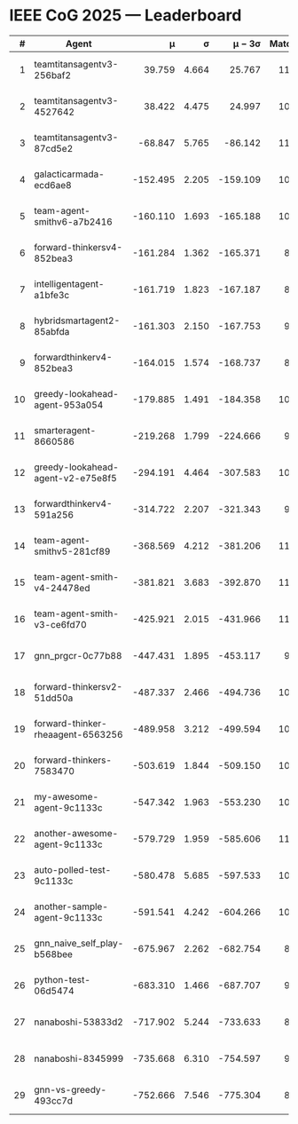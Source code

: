 # IEEE CoG 2025 — Leaderboard

| # | Agent | μ | σ | μ − 3σ | Matches | Updated |
|---:|---|---:|---:|---:|---:|---|
| 1 | teamtitansagentv3-256baf2 | 39.759 | 4.664 | 25.767 | 11080 | 2025-08-21 05:16 |
| 2 | teamtitansagentv3-4527642 | 38.422 | 4.475 | 24.997 | 10194 | 2025-08-21 05:16 |
| 3 | teamtitansagentv3-87cd5e2 | -68.847 | 5.765 | -86.142 | 11626 | 2025-08-21 05:16 |
| 4 | galacticarmada-ecd6ae8 | -152.495 | 2.205 | -159.109 | 10500 | 2025-08-21 05:16 |
| 5 | team-agent-smithv6-a7b2416 | -160.110 | 1.693 | -165.188 | 10340 | 2025-08-21 05:16 |
| 6 | forward-thinkersv4-852bea3 | -161.284 | 1.362 | -165.371 | 8761 | 2025-08-21 05:16 |
| 7 | intelligentagent-a1bfe3c | -161.719 | 1.823 | -167.187 | 8953 | 2025-08-21 05:16 |
| 8 | hybridsmartagent2-85abfda | -161.303 | 2.150 | -167.753 | 9517 | 2025-08-21 05:16 |
| 9 | forwardthinkerv4-852bea3 | -164.015 | 1.574 | -168.737 | 8592 | 2025-08-21 05:16 |
| 10 | greedy-lookahead-agent-953a054 | -179.885 | 1.491 | -184.358 | 10390 | 2025-08-21 05:16 |
| 11 | smarteragent-8660586 | -219.268 | 1.799 | -224.666 | 9417 | 2025-08-21 05:16 |
| 12 | greedy-lookahead-agent-v2-e75e8f5 | -294.191 | 4.464 | -307.583 | 10830 | 2025-08-21 05:16 |
| 13 | forwardthinkerv4-591a256 | -314.722 | 2.207 | -321.343 | 9206 | 2025-08-21 05:16 |
| 14 | team-agent-smithv5-281cf89 | -368.569 | 4.212 | -381.206 | 11200 | 2025-08-21 05:16 |
| 15 | team-agent-smith-v4-24478ed | -381.821 | 3.683 | -392.870 | 11442 | 2025-08-21 05:16 |
| 16 | team-agent-smith-v3-ce6fd70 | -425.921 | 2.015 | -431.966 | 11962 | 2025-08-21 05:16 |
| 17 | gnn_prgcr-0c77b88 | -447.431 | 1.895 | -453.117 | 9770 | 2025-08-21 05:16 |
| 18 | forward-thinkersv2-51dd50a | -487.337 | 2.466 | -494.736 | 10922 | 2025-08-21 05:16 |
| 19 | forward-thinker-rheaagent-6563256 | -489.958 | 3.212 | -499.594 | 10362 | 2025-08-21 05:16 |
| 20 | forward-thinkers-7583470 | -503.619 | 1.844 | -509.150 | 10200 | 2025-08-21 05:16 |
| 21 | my-awesome-agent-9c1133c | -547.342 | 1.963 | -553.230 | 10980 | 2025-08-21 05:16 |
| 22 | another-awesome-agent-9c1133c | -579.729 | 1.959 | -585.606 | 11340 | 2025-08-21 05:16 |
| 23 | auto-polled-test-9c1133c | -580.478 | 5.685 | -597.533 | 10200 | 2025-08-21 05:16 |
| 24 | another-sample-agent-9c1133c | -591.541 | 4.242 | -604.266 | 10720 | 2025-08-21 05:16 |
| 25 | gnn_naive_self_play-b568bee | -675.967 | 2.262 | -682.754 | 8880 | 2025-08-21 05:16 |
| 26 | python-test-06d5474 | -683.310 | 1.466 | -687.707 | 9030 | 2025-08-21 05:16 |
| 27 | nanaboshi-53833d2 | -717.902 | 5.244 | -733.633 | 8390 | 2025-08-21 05:16 |
| 28 | nanaboshi-8345999 | -735.668 | 6.310 | -754.597 | 9070 | 2025-08-21 05:16 |
| 29 | gnn-vs-greedy-493cc7d | -752.666 | 7.546 | -775.304 | 8740 | 2025-08-21 05:16 |
